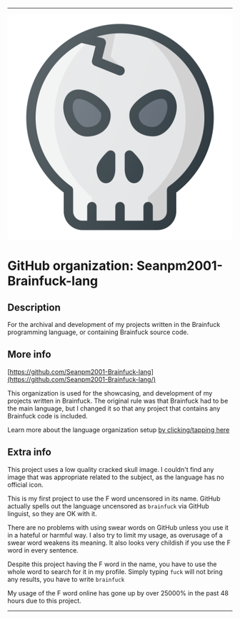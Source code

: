 
***

![BrokenBrain.png failed to load. The file may be missing or corrupt. Check the file path for errors first.](/AdditionalInfo/2/Seanpm2001-Brainfuck-lang/BrokenBrain.png)

# GitHub organization: Seanpm2001-Brainfuck-lang

## Description

For the archival and development of my projects written in the Brainfuck programming language, or containing Brainfuck source code.

## More info

[https://github.com/Seanpm2001-Brainfuck-lang](https://github.com/Seanpm2001-Brainfuck-lang/)

This organization is used for the showcasing, and development of my projects written in Brainfuck. The original rule was that Brainfuck had to be the main language, but I changed it so that any project that contains any Brainfuck code is included.

Learn more about the language organization setup [by clicking/tapping here](/AdditionalInfo/LanguageOrgs/README.md)

## Extra info

This project uses a low quality cracked skull image. I couldn't find any image that was appropriate related to the subject, as the language has no official icon.

This is my first project to use the F word uncensored in its name. GitHub actually spells out the language uncensored as `brainfuck` via GitHub linguist, so they are OK with it.

There are no problems with using swear words on GitHub unless you use it in a hateful or harmful way. I also try to limit my usage, as overusage of a swear word weakens its meaning. It also looks very childish if you use the F word in every sentence.

Despite this project having the F word in the name, you have to use the whole word to search for it in my profile. Simply typing `fuck` will not bring any results, you have to write `brainfuck`

My usage of the F word online has gone up by over 25000% in the past 48 hours due to this project.

***
